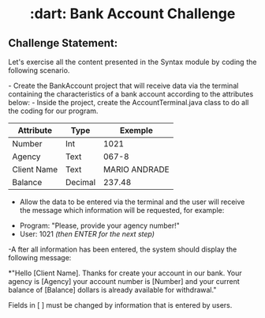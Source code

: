 <h1 align="center"> :dart: Bank Account Challenge </h1>

<h2> Challenge Statement: </h2>
<p align="justify">Let's exercise all the content presented in the Syntax module by coding the following scenario.</p>
- Create the BankAccount project that will receive data via the terminal containing the characteristics of a bank account according to the attributes below:
- Inside the project, create the AccountTerminal.java class to do all the coding for our program.

| Attribute  | Type     | Exemple   
| --------- | ---------| ------- 
| Number    | Int  | 1021 
| Agency   | Text    | 067-8
| Client Name | Text    | MARIO ANDRADE
| Balance | Decimal |237.48

- Allow the data to be entered via the terminal and the user will receive the message which information will be requested, for example:
* Program: "Please, provide your agency number!"
* User: 1021 *(then ENTER for the next step)* 

-A fter all information has been entered, the system should display the following message:

*"Hello [Client Name]. Thanks for create your account in our bank. Your agency is [Agency] your account number is [Number] and your current balance of [Balance] dollars is already available for withdrawal."

Fields in [ ] must be changed by information that is entered by users.